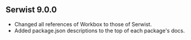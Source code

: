 ## Serwist 9.0.0

- Changed all references of Workbox to those of Serwist.
- Added package.json descriptions to the top of each package's docs.

